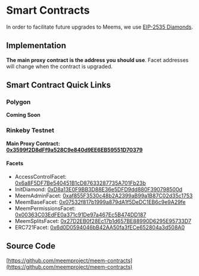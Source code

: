 # Smart Contracts

In order to facilitate future upgrades to Meems, we use [EIP-2535 Diamonds](https://eips.ethereum.org/EIPS/eip-2535).

## Implementation

**The main proxy contract is the address you should use**. Facet addresses will change when the contract is upgraded.

## Smart Contract Quick Links

### Polygon

**Coming Soon**

### Rinkeby Testnet

**Main Proxy Contract: [0x3599f2D8dFf9a528C9e840d9EE6EB59551D70379](https://rinkeby.etherscan.io/address/0x3599f2D8dFf9a528C9e840d9EE6EB59551D70379)**

#### Facets

* AccessControlFacet: [0x6a8F5DF7Be540451B1cD87633287735A701Fb23b](https://rinkeby.etherscan.io/address/0x6a8F5DF7Be540451B1cD87633287735A701Fb23b)
* InitDiamond: [0xD8a13E0F9BB3D88E36e5DFD9dd880F390798500d](https://rinkeby.etherscan.io/address/0xD8a13E0F9BB3D88E36e5DFD9dd880F390798500d)
* MeemAdminFacet: [0xaf855F3530c48b2A2399aB99a1B87C02d35c1753](https://rinkeby.etherscan.io/address/0xaf855F3530c48b2A2399aB99a1B87C02d35c1753)
* MeemBaseFacet: [0x07532f817b1999a879dA1f5DeDC1EB6c9e9A29fe](https://rinkeby.etherscan.io/address/0x07532f817b1999a879dA1f5DeDC1EB6c9e9A29fe)
* MeemPermissionsFacet: [0x00363C03EdFE0a371c91De97a467Ec5B474DD187](https://rinkeby.etherscan.io/address/0x00363C03EdFE0a371c91De97a467Ec5B474DD187)
* MeemSplitsFacet: [0x27D2EB0f28Ec17b1d657BE88990D6295E95733D7](https://rinkeby.etherscan.io/address/0x27D2EB0f28Ec17b1d657BE88990D6295E95733D7)
* ERC721Facet: [0x6d0D0594046bB42AA50fa3fECe652804a3d508A0](https://rinkeby.etherscan.io/address/0x6d0D0594046bB42AA50fa3fECe652804a3d508A0)

## Source Code

[https://github.com/meemproject/meem-contracts](https://github.com/meemproject/meem-contracts)
